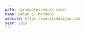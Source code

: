 ```yaml
---
path: /graduates/malak-sameh
name: Malak S. Mahmoud
website: https://malaksdesigns.com
year: 2019
---
```

